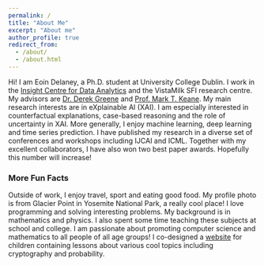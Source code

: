 ```yaml
---
permalink: /
title: "About Me"
excerpt: "About me"
author_profile: true
redirect_from: 
  - /about/
  - /about.html
---
```


Hi! I am Eoin Delaney, a Ph.D. student at University College Dublin. I work in the [Insight Centre for Data Analytics](https://www.insight-centre.org/) and the VistaMilk SFI research centre. My advisors are [Dr. Derek Greene](http://www.derekgreene.com/) and [Prof. Mark T. Keane](https://scholar.google.com/citations?hl=en&user=bBozfc4AAAAJ&view_op=list_works). My main research interests are in eXplainable AI (XAI). I am especially interested in counterfactual explanations, case-based reasoning and the role of uncertainty in XAI. More generally, I enjoy machine learning, deep learning and time series prediction. I have published my research in a diverse set of conferences and workshops including IJCAI and ICML. Together with my excellent collaborators, I have also won two best paper awards. Hopefully this number will increase! 

### More Fun Facts
Outside of work, I enjoy travel, sport and eating good food. My profile photo is from Glacier Point in Yosemite National Park, a really cool place! I love programming and solving interesting problems. My background is in mathematics and physics. I also spent some time teaching these subjects at school and college. I am passionate about promoting computer science and mathematics to all people of all age groups! I co-designed a [website](https://maths.ucd.ie/geatamata/) for children containing lessons about various cool topics including cryptography and probability.   
